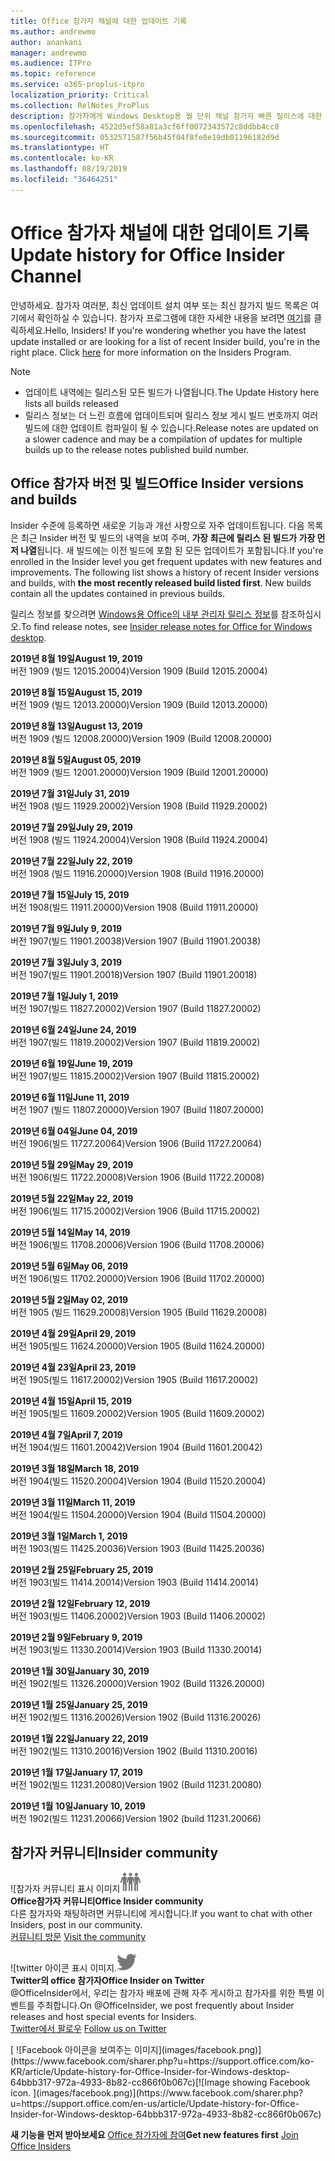 ```yaml
---
title: Office 참가자 채널에 대한 업데이트 기록
ms.author: andrewmo
author: anankani
manager: andrewmo
ms.audience: ITPro
ms.topic: reference
ms.service: o365-proplus-itpro
localization_priority: Critical
ms.collection: RelNotes_ProPlus
description: 참가자에게 Windows Desktop용 월 단위 채널 참가자 빠른 릴리스에 대한 업데이트 내역을 제공합니다.
ms.openlocfilehash: 4522d5ef58a81a3cf6ff0072343572c8ddbb4cc8
ms.sourcegitcommit: 0532571587f56b45f04f8fe8e19db01196182d9d
ms.translationtype: HT
ms.contentlocale: ko-KR
ms.lasthandoff: 08/19/2019
ms.locfileid: "36464251"
---
```

# <a name="update-history-for-office-insider-channel"></a><span data-ttu-id="2d706-103">Office 참가자 채널에 대한 업데이트 기록</span><span class="sxs-lookup"><span data-stu-id="2d706-103">Update history for Office Insider Channel</span></span>

<span data-ttu-id="2d706-p101">안녕하세요. 참가자 여러분, 최신 업데이트 설치 여부 또는 최신 참가지 빌드 목록은 여기에서 확인하실 수 있습니다. 참가자 프로그램에 대한 자세한 내용을 보려면 [여기](https://insider.office.com/)를 클릭하세요.</span><span class="sxs-lookup"><span data-stu-id="2d706-p101">Hello, Insiders! If you're wondering whether you have the latest update installed or are looking for a list of recent Insider build, you're in the right place. Click [here](https://insider.office.com/) for more information on the Insiders Program.</span></span>

> [!NOTE]
> - <span data-ttu-id="2d706-107">업데이트 내역에는 릴리스된 모든 빌드가 나열됩니다.</span><span class="sxs-lookup"><span data-stu-id="2d706-107">The Update History here lists all builds released</span></span>
> - <span data-ttu-id="2d706-108">릴리스 정보는 더 느린 흐름에 업데이트되며 릴리스 정보 게시 빌드 번호까지 여러 빌드에 대한 업데이트 컴파일이 될 수 있습니다.</span><span class="sxs-lookup"><span data-stu-id="2d706-108">Release notes are updated on a slower cadence and may be a compilation of updates for multiple builds up to the release notes published build number.</span></span>



## <a name="office-insider-versions-and-builds"></a><span data-ttu-id="2d706-109">Office 참가자 버전 및 빌드</span><span class="sxs-lookup"><span data-stu-id="2d706-109">Office Insider versions and builds</span></span>

<span data-ttu-id="2d706-p102">Insider 수준에 등록하면 새로운 기능과 개선 사항으로 자주 업데이트됩니다. 다음 목록은 최근 Insider 버전 및 빌드의 내역을 보여 주며, **가장 최근에 릴리스 된 빌드가 가장 먼저 나열**됩니다. 새 빌드에는 이전 빌드에 포함 된 모든 업데이트가 포함됩니다.</span><span class="sxs-lookup"><span data-stu-id="2d706-p102">If you're enrolled in the Insider level you get frequent updates with new features and improvements. The following list shows a history of recent Insider versions and builds, with **the most recently released build listed first**. New builds contain all the updates contained in previous builds.</span></span> 

<span data-ttu-id="2d706-113">릴리스 정보를 찾으려면 [Windows용 Office의 내부 관리자 릴리스 정보](https://docs.microsoft.com/ko-KR/OfficeUpdates/release-notes-office-insider)를 참조하십시오.</span><span class="sxs-lookup"><span data-stu-id="2d706-113">To find release notes, see [Insider release notes for Office for Windows desktop](https://docs.microsoft.com/en-us/OfficeUpdates/release-notes-office-insider).</span></span>

[//]: # (제거하지 마세요)

<span data-ttu-id="2d706-115">**2019년 8월 19일**</span><span class="sxs-lookup"><span data-stu-id="2d706-115">**August 19, 2019**</span></span><br/>
<span data-ttu-id="2d706-116">버전 1909 (빌드 12015.20004)</span><span class="sxs-lookup"><span data-stu-id="2d706-116">Version 1909 (Build 12015.20004)</span></span><br/>

<span data-ttu-id="2d706-117">**2019년 8월 15일**</span><span class="sxs-lookup"><span data-stu-id="2d706-117">**August 15, 2019**</span></span><br/>
<span data-ttu-id="2d706-118">버전 1909 (빌드 12013.20000)</span><span class="sxs-lookup"><span data-stu-id="2d706-118">Version 1909 (Build 12013.20000)</span></span><br/>

<span data-ttu-id="2d706-119">**2019년 8월 13일**</span><span class="sxs-lookup"><span data-stu-id="2d706-119">**August 13, 2019**</span></span><br/>
<span data-ttu-id="2d706-120">버전 1909 (빌드 12008.20000)</span><span class="sxs-lookup"><span data-stu-id="2d706-120">Version 1909 (Build 12008.20000)</span></span><br/>

<span data-ttu-id="2d706-121">**2019년 8월 5일**</span><span class="sxs-lookup"><span data-stu-id="2d706-121">**August 05, 2019**</span></span><br/>
<span data-ttu-id="2d706-122">버전 1909 (빌드 12001.20000)</span><span class="sxs-lookup"><span data-stu-id="2d706-122">Version 1909 (Build 12001.20000)</span></span><br/>

<span data-ttu-id="2d706-123">**2019년 7월 31일**</span><span class="sxs-lookup"><span data-stu-id="2d706-123">**July 31, 2019**</span></span><br/>
<span data-ttu-id="2d706-124">버전 1908 (빌드 11929.20002)</span><span class="sxs-lookup"><span data-stu-id="2d706-124">Version 1908 (Build 11929.20002)</span></span><br/>

<span data-ttu-id="2d706-125">**2019년 7월 29일**</span><span class="sxs-lookup"><span data-stu-id="2d706-125">**July 29, 2019**</span></span><br/>
<span data-ttu-id="2d706-126">버전 1908 (빌드 11924.20004)</span><span class="sxs-lookup"><span data-stu-id="2d706-126">Version 1908 (Build 11924.20004)</span></span><br/>

<span data-ttu-id="2d706-127">**2019년 7월 22일**</span><span class="sxs-lookup"><span data-stu-id="2d706-127">**July 22, 2019**</span></span><br/>
<span data-ttu-id="2d706-128">버전 1908 (빌드 11916.20000)</span><span class="sxs-lookup"><span data-stu-id="2d706-128">Version 1908 (Build 11916.20000)</span></span><br/>

<span data-ttu-id="2d706-129">**2019년 7월 15일**</span><span class="sxs-lookup"><span data-stu-id="2d706-129">**July 15, 2019**</span></span><br/>
<span data-ttu-id="2d706-130">버전 1908(빌드 11911.20000)</span><span class="sxs-lookup"><span data-stu-id="2d706-130">Version 1908 (Build 11911.20000)</span></span><br/>

<span data-ttu-id="2d706-131">**2019년 7월 9일**</span><span class="sxs-lookup"><span data-stu-id="2d706-131">**July 9, 2019**</span></span><br/>
<span data-ttu-id="2d706-132">버전 1907(빌드 11901.20038)</span><span class="sxs-lookup"><span data-stu-id="2d706-132">Version 1907 (Build 11901.20038)</span></span><br/>

<span data-ttu-id="2d706-133">**2019년 7월 3일**</span><span class="sxs-lookup"><span data-stu-id="2d706-133">**July 3, 2019**</span></span><br/>
<span data-ttu-id="2d706-134">버전 1907(빌드 11901.20018)</span><span class="sxs-lookup"><span data-stu-id="2d706-134">Version 1907 (Build 11901.20018)</span></span><br/>

<span data-ttu-id="2d706-135">**2019년 7월 1일**</span><span class="sxs-lookup"><span data-stu-id="2d706-135">**July 1, 2019**</span></span><br/>
<span data-ttu-id="2d706-136">버전 1907(빌드 11827.20002)</span><span class="sxs-lookup"><span data-stu-id="2d706-136">Version 1907 (Build 11827.20002)</span></span><br/>

<span data-ttu-id="2d706-137">**2019년 6월 24일**</span><span class="sxs-lookup"><span data-stu-id="2d706-137">**June 24, 2019**</span></span><br/>
<span data-ttu-id="2d706-138">버전 1907(빌드 11819.20002)</span><span class="sxs-lookup"><span data-stu-id="2d706-138">Version 1907 (Build 11819.20002)</span></span><br/>

<span data-ttu-id="2d706-139">**2019년 6월 19일**</span><span class="sxs-lookup"><span data-stu-id="2d706-139">**June 19, 2019**</span></span><br/>
<span data-ttu-id="2d706-140">버전 1907(빌드 11815.20002)</span><span class="sxs-lookup"><span data-stu-id="2d706-140">Version 1907 (Build 11815.20002)</span></span><br/>

<span data-ttu-id="2d706-141">**2019년 6월 11일**</span><span class="sxs-lookup"><span data-stu-id="2d706-141">**June 11, 2019**</span></span><br/>
<span data-ttu-id="2d706-142">버전 1907 (빌드 11807.20000)</span><span class="sxs-lookup"><span data-stu-id="2d706-142">Version 1907 (Build 11807.20000)</span></span><br/>

<span data-ttu-id="2d706-143">**2019년 6월 04일**</span><span class="sxs-lookup"><span data-stu-id="2d706-143">**June 04, 2019**</span></span><br/>
<span data-ttu-id="2d706-144">버전 1906(빌드 11727.20064)</span><span class="sxs-lookup"><span data-stu-id="2d706-144">Version 1906 (Build 11727.20064)</span></span><br/>


<span data-ttu-id="2d706-145">**2019년 5월 29일**</span><span class="sxs-lookup"><span data-stu-id="2d706-145">**May 29, 2019**</span></span><br/>
<span data-ttu-id="2d706-146">버전 1906(빌드 11722.20008)</span><span class="sxs-lookup"><span data-stu-id="2d706-146">Version 1906 (Build 11722.20008)</span></span><br/>

<span data-ttu-id="2d706-147">**2019년 5월 22일**</span><span class="sxs-lookup"><span data-stu-id="2d706-147">**May 22, 2019**</span></span><br/> <span data-ttu-id="2d706-148">버전 1906(빌드 11715.20002)</span><span class="sxs-lookup"><span data-stu-id="2d706-148">Version 1906 (Build 11715.20002)</span></span><br/> 

<span data-ttu-id="2d706-149">**2019년 5월 14일**</span><span class="sxs-lookup"><span data-stu-id="2d706-149">**May 14, 2019**</span></span><br/> <span data-ttu-id="2d706-150">버전 1906(빌드 11708.20006)</span><span class="sxs-lookup"><span data-stu-id="2d706-150">Version 1906 (Build 11708.20006)</span></span><br/>

<span data-ttu-id="2d706-151">**2019년 5월 6일**</span><span class="sxs-lookup"><span data-stu-id="2d706-151">**May 06, 2019**</span></span><br/>
<span data-ttu-id="2d706-152">버전 1906(빌드 11702.20000)</span><span class="sxs-lookup"><span data-stu-id="2d706-152">Version 1906 (Build 11702.20000)</span></span><br/>

<span data-ttu-id="2d706-153">**2019년 5월 2일**</span><span class="sxs-lookup"><span data-stu-id="2d706-153">**May 02, 2019**</span></span><br/>
<span data-ttu-id="2d706-154">버전 1905 (빌드 11629.20008)</span><span class="sxs-lookup"><span data-stu-id="2d706-154">Version 1905 (Build 11629.20008)</span></span><br/>

<span data-ttu-id="2d706-155">**2019년 4월 29일**</span><span class="sxs-lookup"><span data-stu-id="2d706-155">**April 29, 2019**</span></span><br/>
<span data-ttu-id="2d706-156">버전 1905(빌드 11624.20000)</span><span class="sxs-lookup"><span data-stu-id="2d706-156">Version 1905 (Build 11624.20000)</span></span><br/>

<span data-ttu-id="2d706-157">**2019년 4월 23일**</span><span class="sxs-lookup"><span data-stu-id="2d706-157">**April 23, 2019**</span></span><br/> <span data-ttu-id="2d706-158">버전 1905(빌드 11617.20002)</span><span class="sxs-lookup"><span data-stu-id="2d706-158">Version 1905 (Build 11617.20002)</span></span><br/>

<span data-ttu-id="2d706-159">**2019년 4월 15일**</span><span class="sxs-lookup"><span data-stu-id="2d706-159">**April 15, 2019**</span></span><br/> <span data-ttu-id="2d706-160">버전 1905(빌드 11609.20002)</span><span class="sxs-lookup"><span data-stu-id="2d706-160">Version 1905 (Build 11609.20002)</span></span><br/>

<span data-ttu-id="2d706-161">**2019년 4월 7일**</span><span class="sxs-lookup"><span data-stu-id="2d706-161">**April 7, 2019**</span></span><br/> <span data-ttu-id="2d706-162">버전 1904(빌드 11601.20042)</span><span class="sxs-lookup"><span data-stu-id="2d706-162">Version 1904 (Build 11601.20042)</span></span><br/>

<span data-ttu-id="2d706-163">**2019년 3월 18일**</span><span class="sxs-lookup"><span data-stu-id="2d706-163">**March 18, 2019**</span></span><br/> <span data-ttu-id="2d706-164">버전 1904(빌드 11520.20004)</span><span class="sxs-lookup"><span data-stu-id="2d706-164">Version 1904 (Build 11520.20004)</span></span><br/>

<span data-ttu-id="2d706-165">**2019년 3월 11일**</span><span class="sxs-lookup"><span data-stu-id="2d706-165">**March 11, 2019**</span></span><br/> <span data-ttu-id="2d706-166">버전 1904(빌드 11504.20000)</span><span class="sxs-lookup"><span data-stu-id="2d706-166">Version 1904 (Build 11504.20000)</span></span><br/>

<span data-ttu-id="2d706-167">**2019년 3월 1일**</span><span class="sxs-lookup"><span data-stu-id="2d706-167">**March 1, 2019**</span></span><br/> <span data-ttu-id="2d706-168">버전 1903(빌드 11425.20036)</span><span class="sxs-lookup"><span data-stu-id="2d706-168">Version 1903 (Build 11425.20036)</span></span><br/> 

<span data-ttu-id="2d706-169">**2019년 2월 25일**</span><span class="sxs-lookup"><span data-stu-id="2d706-169">**February 25, 2019**</span></span><br/> <span data-ttu-id="2d706-170">버전 1903(빌드 11414.20014)</span><span class="sxs-lookup"><span data-stu-id="2d706-170">Version 1903 (Build 11414.20014)</span></span><br/> 

<span data-ttu-id="2d706-171">**2019년 2월 12일**</span><span class="sxs-lookup"><span data-stu-id="2d706-171">**February 12, 2019**</span></span><br/> <span data-ttu-id="2d706-172">버전 1903(빌드 11406.20002)</span><span class="sxs-lookup"><span data-stu-id="2d706-172">Version 1903 (Build 11406.20002)</span></span><br/> 

<span data-ttu-id="2d706-173">**2019년 2월 9일**</span><span class="sxs-lookup"><span data-stu-id="2d706-173">**February 9, 2019**</span></span><br/> <span data-ttu-id="2d706-174">버전 1903(빌드 11330.20014)</span><span class="sxs-lookup"><span data-stu-id="2d706-174">Version 1903 (Build 11330.20014)</span></span><br/> 

<span data-ttu-id="2d706-175">**2019년 1월 30일**</span><span class="sxs-lookup"><span data-stu-id="2d706-175">**January 30, 2019**</span></span><br/> <span data-ttu-id="2d706-176">버전 1902(빌드 11326.20000)</span><span class="sxs-lookup"><span data-stu-id="2d706-176">Version 1902 (Build 11326.20000)</span></span><br/> 

<span data-ttu-id="2d706-177">**2019년 1월 25일**</span><span class="sxs-lookup"><span data-stu-id="2d706-177">**January 25, 2019**</span></span><br/> <span data-ttu-id="2d706-178">버전 1902(빌드 11316.20026)</span><span class="sxs-lookup"><span data-stu-id="2d706-178">Version 1902 (Build 11316.20026)</span></span><br/> 

<span data-ttu-id="2d706-179">**2019년 1월 22일**</span><span class="sxs-lookup"><span data-stu-id="2d706-179">**January 22, 2019**</span></span><br/> <span data-ttu-id="2d706-180">버전 1902(빌드 11310.20016)</span><span class="sxs-lookup"><span data-stu-id="2d706-180">Version 1902 (Build 11310.20016)</span></span><br/> 

<span data-ttu-id="2d706-181">**2019년 1월 17일**</span><span class="sxs-lookup"><span data-stu-id="2d706-181">**January 17, 2019**</span></span><br/> <span data-ttu-id="2d706-182">버전 1902(빌드 11231.20080)</span><span class="sxs-lookup"><span data-stu-id="2d706-182">Version 1902 (Build 11231.20080)</span></span><br/>

<span data-ttu-id="2d706-183">**2019년 1월 10일**</span><span class="sxs-lookup"><span data-stu-id="2d706-183">**January 10, 2019**</span></span><br/> <span data-ttu-id="2d706-184">버전 1902(빌드 11231.20066)</span><span class="sxs-lookup"><span data-stu-id="2d706-184">Version 1902 (build 11231.20066)</span></span><br/> 


## <a name="insider-community"></a><span data-ttu-id="2d706-185">참가자 커뮤니티</span><span class="sxs-lookup"><span data-stu-id="2d706-185">Insider community</span></span>

<span data-ttu-id="2d706-186">![참가자 커뮤니티 표시 이미지</span><span class="sxs-lookup"><span data-stu-id="2d706-186">![Image showing insider community.</span></span> ](images/insidercommunity.png) <br/>
<span data-ttu-id="2d706-187">**Office참가자 커뮤니티**</span><span class="sxs-lookup"><span data-stu-id="2d706-187">**Office Insider community**</span></span><br/> <span data-ttu-id="2d706-188">다른 참가자와 채팅하려면 커뮤니티에 게시합니다.</span><span class="sxs-lookup"><span data-stu-id="2d706-188">If you want to chat with other Insiders, post in our community.</span></span><br/><span data-ttu-id="2d706-189"> 
[커뮤니티 방문](https://go.microsoft.com/fwlink/?linkid=843493)</span><span class="sxs-lookup"><span data-stu-id="2d706-189"> 
[Visit the community](https://go.microsoft.com/fwlink/?linkid=843493)</span></span><br/> 

<span data-ttu-id="2d706-190">![twitter 아이콘 표시 이미지.</span><span class="sxs-lookup"><span data-stu-id="2d706-190">![Image showing twitter icon.</span></span> ](images/twitter.png)<br/>
<span data-ttu-id="2d706-191">**Twitter의 office 참가자**</span><span class="sxs-lookup"><span data-stu-id="2d706-191">**Office Insider on Twitter**</span></span><br/> <span data-ttu-id="2d706-192">@OfficeInsider에서, 우리는 참가자 배포에 관해 자주 게시하고 참가자를 위한 특별 이벤트를 주최합니다.</span><span class="sxs-lookup"><span data-stu-id="2d706-192">On @OfficeInsider, we post frequently about Insider releases and host special events for Insiders.</span></span><br/><span data-ttu-id="2d706-193"> 
[Twitter에서 팔로우](https://go.microsoft.com/fwlink/?linkid=717717)</span><span class="sxs-lookup"><span data-stu-id="2d706-193"> 
[Follow us on Twitter](https://go.microsoft.com/fwlink/?linkid=717717)</span></span><br/> 

<span data-ttu-id="2d706-194">
  [
  ![Facebook 아이콘을 보여주는 이미지](images/facebook.png)](https://www.facebook.com/sharer.php?u=https://support.office.com/ko-KR/article/Update-history-for-Office-Insider-for-Windows-desktop-64bbb317-972a-4933-8b82-cc866f0b067c)</span><span class="sxs-lookup"><span data-stu-id="2d706-194">[![Image showing Facebook icon. ](images/facebook.png)](https://www.facebook.com/sharer.php?u=https://support.office.com/en-us/article/Update-history-for-Office-Insider-for-Windows-desktop-64bbb317-972a-4933-8b82-cc866f0b067c)</span></span>


<span data-ttu-id="2d706-195">**새 기능을 먼저 받아보세요**
[Office 참가자에 참여](https://insider.office.com/)</span><span class="sxs-lookup"><span data-stu-id="2d706-195">**Get new features first**
[Join Office Insiders](https://insider.office.com/)</span></span>